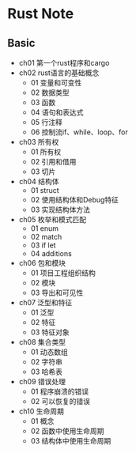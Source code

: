 # Rust Note

## Basic

- ch01 第一个rust程序和cargo
- ch02 rust语言的基础概念
  - 01 变量和可变性
  - 02 数据类型
  - 03 函数
  - 04 语句和表达式
  - 05 行注释
  - 06 控制流if、while、loop、for
- ch03 所有权
  - 01 所有权
  - 02 引用和借用
  - 03 切片
- ch04 结构体
  - 01 struct
  - 02 使用结构体和Debug特征
  - 03 实现结构体方法
- ch05 枚举和模式匹配
  - 01 enum
  - 02 match
  - 03 if let
  - 04 additions
- ch06 包和模块
  - 01 项目工程组织结构
  - 02 模块
  - 03 导出和可见性
- ch07 泛型和特征
  - 01 泛型
  - 02 特征
  - 03 特征对象
- ch08 集合类型
  - 01 动态数组
  - 02 字符串
  - 03 哈希表
- ch09 错误处理
  - 01 程序崩溃的错误
  - 02 可以恢复的错误
- ch10 生命周期
  - 01 概念
  - 02 函数中使用生命周期
  - 03 结构体中使用生命周期
